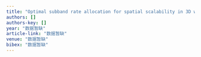 ```yaml
---
title: "Optimal subband rate allocation for spatial scalability in 3D wavelet video coding with motion aligned temporal filtering"
authors: []
authors-key: []
year: "数据暂缺"
article-link: "数据暂缺"
venue: "数据暂缺"
bibex: "数据暂缺"
---
```

